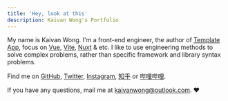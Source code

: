 ```yaml
---
title: 'Hey, look at this'
description: Kaivan Wong's Portfolio
---
```


My name is Kaivan Wong. I'm a front-end engineer, the author of [Template App](https://github.com/template-app), focus on [Vue](https://vuejs.org/), [Vite](https://vitejs.dev/), [Nuxt](https://nuxt.com/) & etc. I like to use engineering methods to solve complex problems, rather than specific framework and library syntax problems.

Find me on [<span i-simple-icons-github ></span> GitHub](https://github.com/kaivanwong), [<span  i-simple-icons-twitter ></span> Twitter](https://twitter.com/kaivan_wong), [<span i-simple-icons-instagram /></span> Instagram](https://www.instagram.com/kaivan_wong), [<span i-simple-icons-zhihu></span> 知乎](https://www.zhihu.com/people/kaivanwong) or [<span i-simple-icons-bilibili></span> 哔哩哔哩](https://space.bilibili.com/190014206).

If you have any questions, mail me at <a href="mailto:kaivanwong@outlook.com">kaivanwong@outlook.com</a>. ❤️
